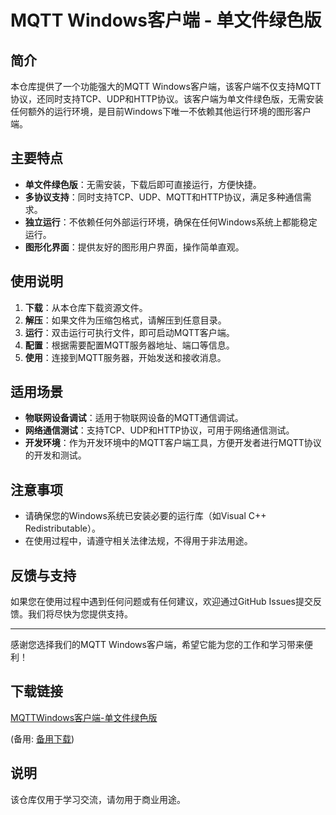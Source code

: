# MQTT Windows客户端 - 单文件绿色版

## 简介

本仓库提供了一个功能强大的MQTT Windows客户端，该客户端不仅支持MQTT协议，还同时支持TCP、UDP和HTTP协议。该客户端为单文件绿色版，无需安装任何额外的运行环境，是目前Windows下唯一不依赖其他运行环境的图形客户端。

## 主要特点

- **单文件绿色版**：无需安装，下载后即可直接运行，方便快捷。
- **多协议支持**：同时支持TCP、UDP、MQTT和HTTP协议，满足多种通信需求。
- **独立运行**：不依赖任何外部运行环境，确保在任何Windows系统上都能稳定运行。
- **图形化界面**：提供友好的图形用户界面，操作简单直观。

## 使用说明

1. **下载**：从本仓库下载资源文件。
2. **解压**：如果文件为压缩包格式，请解压到任意目录。
3. **运行**：双击运行可执行文件，即可启动MQTT客户端。
4. **配置**：根据需要配置MQTT服务器地址、端口等信息。
5. **使用**：连接到MQTT服务器，开始发送和接收消息。

## 适用场景

- **物联网设备调试**：适用于物联网设备的MQTT通信调试。
- **网络通信测试**：支持TCP、UDP和HTTP协议，可用于网络通信测试。
- **开发环境**：作为开发环境中的MQTT客户端工具，方便开发者进行MQTT协议的开发和测试。

## 注意事项

- 请确保您的Windows系统已安装必要的运行库（如Visual C++ Redistributable）。
- 在使用过程中，请遵守相关法律法规，不得用于非法用途。

## 反馈与支持

如果您在使用过程中遇到任何问题或有任何建议，欢迎通过GitHub Issues提交反馈。我们将尽快为您提供支持。

---

感谢您选择我们的MQTT Windows客户端，希望它能为您的工作和学习带来便利！

## 下载链接
[MQTTWindows客户端-单文件绿色版](https://pan.quark.cn/s/317f269fdc06) 

(备用: [备用下载](https://pan.baidu.com/s/1aYi7aAWedemkmZUQg3mohg?pwd=s385))

## 说明

该仓库仅用于学习交流，请勿用于商业用途。
